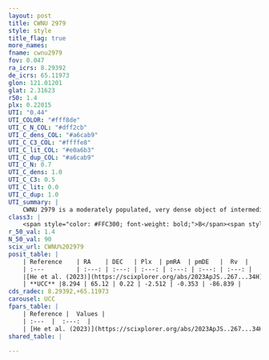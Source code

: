 ```yaml
---
layout: post
title: CWNU 2979
style: style
title_flag: true
more_names: 
fname: cwnu2979
fov: 0.047
ra_icrs: 8.29392
de_icrs: 65.11973
glon: 121.01201
glat: 2.31623
r50: 1.4
plx: 0.22015
UTI: "0.44"
UTI_COLOR: "#fff8de"
UTI_C_N_COL: "#dff2cb"
UTI_C_dens_COL: "#a6cab9"
UTI_C_C3_COL: "#ffffe8"
UTI_C_lit_COL: "#e0a6b3"
UTI_C_dup_COL: "#a6cab9"
UTI_C_N: 0.7
UTI_C_dens: 1.0
UTI_C_C3: 0.5
UTI_C_lit: 0.0
UTI_C_dup: 1.0
UTI_summary: |
    CWNU 2979 is a moderately populated, very dense object of intermediate C3 quality. It was recently reported in the literature.
class3: |
    <span style="color: #FFC300; font-weight: bold;">B</span><span style="color: #FFC300; font-weight: bold;">B</span>
r_50_val: 1.4
N_50_val: 90
scix_url: CWNU%202979
posit_table: |
    | Reference    | RA    | DEC   | Plx  | pmRA  | pmDE   |  Rv  |
    | :---         | :---: | :---: | :---: | :---: | :---: | :---: |
    |[He et al. (2023)](https://scixplorer.org/abs/2023ApJS..267...34H) | 8.292 | 65.119 | 0.191 | -2.51 | -0.341 | -86.84 |
    | **UCC** |8.294 | 65.12 | 0.22 | -2.512 | -0.353 | -86.839 | 
cds_radec: 8.29392,+65.11973
carousel: UCC
fpars_table: |
    | Reference |  Values |
    | :---  |  :---:  |
    | [He et al. (2023)](https://scixplorer.org/abs/2023ApJS..267...34H) | `A0=5.2, m-M=14.55, logA=6.7` |
shared_table: |
    
---
```

